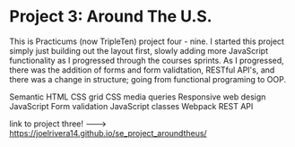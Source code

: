 # Project 3: Around The U.S.

This is Practicums (now TripleTen) project four - nine. I started this project simply just building out the layout first, slowly adding more JavaScript functionality as I progressed through the courses sprints. As I progressed, there was the addition of forms and form validtation, RESTful API's, and there was a change in structure; going from functional programing to OOP.

Semantic HTML
CSS grid
CSS media queries
Responsive web design
JavaScript
Form validation
JavaScript classes
Webpack
REST API

link to project three! ---> https://joelrivera14.github.io/se_project_aroundtheus/

